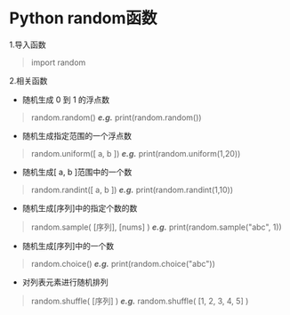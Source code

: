 Python random函数
===

1.导入函数
>import random

2.相关函数

* 随机生成 0 到 1 的浮点数
>random.random()
>***e.g.*** print(random.random())

 * 随机生成指定范围的一个浮点数
 >random.uniform([ a, b ])
 >***e.g.*** print(random.uniform(1,20))

* 随机生成[ a, b ]范围中的一个数
>random.randint([ a, b ])
>***e.g.*** print(random.randint(1,10))

 * 随机生成[序列]中的指定个数的数
>random.sample( [序列], [nums] )
>***e.g.*** print(random.sample("abc", 1))

 * 随机生成[序列]中的一个数
 >random.choice()
 >***e.g.*** print(random.choice("abc"))
 
 * 对列表元素进行随机排列
 >random.shuffle( [序列] )
 >***e.g.*** random.shuffle( [1, 2, 3, 4, 5] )
